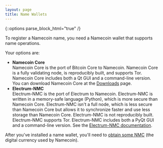 ```yaml
---
layout: page
title: Name Wallets
---
```


{::options parse_block_html="true" /}

To register a Namecoin name, you need a Namecoin wallet that supports name operations.

Your options are:

* **Namecoin Core**<br>
   Namecoin Core is the port of Bitcoin Core to Namecoin.  Namecoin Core is a fully validating node, is reproducibly built, and supports Tor.  Namecoin Core includes both a Qt GUI and a command-line version.  You can download Namecoin Core at the [Downloads]({{site.baseurl}}download/) page.
* **Electrum-NMC**<br>
   Electrum-NMC is the port of Electrum to Namecoin.  Electrum-NMC is written in a memory-safe language (Python), which is more secure than Namecoin Core.  Electrum-NMC isn't a full node, which is less secure than Namecoin Core but allows it to synchronize faster and use less storage than Namecoin Core.  Electrum-NMC is not reproducibly built.  Electrum-NMC supports Tor.  Electrum-NMC includes both a PyQt GUI and a command-line version.  See the [Electrum-NMC documentation]({{site.baseurl}}docs/electrum-nmc/).

After you've installed a name wallet, you'll need to [obtain some NMC]({{site.baseurl}}get-started/get-namecoins) (the digital currency used by Namecoin).
